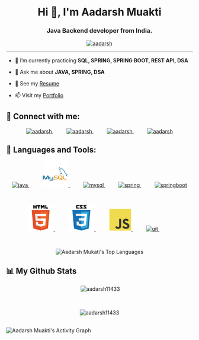 <h1 align="center">Hi 👋, I'm Aadarsh Muakti</h1>
<h3 align="center">Java Backend developer from India.</h3>



<p align="center"> <a href="https://github.com/ryo-ma/github-profile-trophy"><img src="https://github-profile-trophy.vercel.app/?username=aadarsh11433" alt="aadarsh" /></a> </p>


** **


- 🌱 I’m currently practicing **SQL, SPRING, SPRING BOOT, REST API, DSA**

- 💬 Ask me about **JAVA, SPRING, DSA**

- 🧾 See my [Resume](https://drive.google.com/file/d/1ngNEYd_V8wCqhk_rAp9crLXdePdIx9Zd/view?usp=sharing) 
- 📫 Visit my [Portfolio](https://aadarsh-mukati.netlify.app/)


## 🧩 Connect with me:</h3>
<p align="center">
<a href="https://www.linkedin.com/in/aadarsh-mukati-62b464221/" target="_blank">
 <img align="center" src="https://raw.githubusercontent.com/rahuldkjain/github-profile-readme-generator/master/src/images/icons/Social/linked-in-alt.svg" alt="aadarsh" height="50" width="50" />
 </a>&emsp; &emsp;
 <a href="mailto:aadarsh11433@gmail.com" target="_blank" >
 <img align="center" src="https://user-images.githubusercontent.com/92370651/185765873-3f7ae27d-e087-49a3-b89c-a5e9b575c7b8.jpg" alt="aadarsh" height="50" width="50"/>
 </a> &emsp; &emsp;
  <a href="https://leetcode.com/aadarsh_mukati/" target="_blank" >
 <img align="center" src="https://user-images.githubusercontent.com/92370651/185765935-d4b8c020-c1cb-4183-9305-e81065dac042.png" alt="aadarsh" height="50" width="50"/>
  </a>&emsp; &emsp;
  <a href="https://www.chess.com/member/aadarsh11433" target="_blank" >
 <img align="center" src="https://user-images.githubusercontent.com/92370651/185765975-634be143-e80d-4051-9acf-14c6220a6f27.png" alt="aadarsh" height="50" width="50"/>
  </a>
</p>


 ## 🚀 Languages and Tools:
 
 <p align="center"> 
 <a href="https://www.java.com" target="_blank" rel="noreferrer">
 <img src="https://cdn.iconscout.com/icon/free/png-64/java-60-1174953.png" alt="java" width="60" height="70"/> 
 </a> &emsp; &emsp;
  <a href="https://www.mysql.com/" target="_blank" rel="noreferrer"> 
 <img src="https://raw.githubusercontent.com/devicons/devicon/master/icons/mysql/mysql-original-wordmark.svg" alt="mysql" width="70" height="70"/> 
 </a> &emsp; &emsp;
  <a href="https://hibernate.org/orm/documentation/5.6/" target="_blank" rel="noreferrer"> 
 <img src="https://user-images.githubusercontent.com/92370651/185764697-d68dd47b-3f17-4493-9ad0-6458223d0f41.png" alt="mysql" width="70" height="70"/> 
 </a>  &emsp; &emsp;
 <a href="https://spring.io/" target="_blank" rel="noreferrer">
 <img src="https://www.vectorlogo.zone/logos/springio/springio-icon.svg" alt="spring" width="60" height="60"/> 
 </a> &emsp; &emsp;
 <a href="https://spring.io/" target="_blank" rel="noreferrer">
 <img src="https://user-images.githubusercontent.com/92370651/185764652-2b95f364-5093-4c37-9e7a-2b80e861cf6a.png" alt="springboot" width="60" height="60"/> 
 </a>
 </p>
 <br/>
  <p align="center"> 
 <a href="https://www.w3.org/html/" target="_blank" rel="noreferrer">
 <img src="https://raw.githubusercontent.com/devicons/devicon/master/icons/html5/html5-original-wordmark.svg" alt="html5" width="70" height="70"/> 
 </a> &emsp; &emsp;
 <a href="https://www.w3schools.com/css/" target="_blank" rel="noreferrer">
 <img src="https://raw.githubusercontent.com/devicons/devicon/master/icons/css3/css3-original-wordmark.svg" alt="css3" width="70" height="70"/> 
 </a> &emsp; &emsp;

 <a href="https://developer.mozilla.org/en-US/docs/Web/JavaScript" target="_blank" rel="noreferrer"> 
 <img src="https://raw.githubusercontent.com/devicons/devicon/master/icons/javascript/javascript-original.svg" alt="javascript" width="60" height="60"/> 
 </a>  &emsp; &emsp;
  <a href="https://git-scm.com/" target="_blank" rel="noreferrer">
 <img src="https://www.vectorlogo.zone/logos/git-scm/git-scm-icon.svg" alt="git" width="60" height="60"/> 
 </a>  &emsp; &emsp;
 
 

 </p>
<br/>

<p align="center"><img alt="Aadarsh Mukati's Top Languages" src="https://github-readme-stats.vercel.app/api/top-langs/?username=aadarsh11433&langs_count=8&count_private=true&layout=compact&theme=react&hide_border=true&bg_color=0D1117" />
 

## 📊 My Github Stats

  <p align="center">&nbsp;<img align="center" src="https://github-readme-stats.vercel.app/api?username=aadarsh11433&show_icons=true&locale=en&theme=highcontrast" alt="aadarsh11433" /></p>
<br>
<p align="center"><img align="center" src="https://github-readme-streak-stats.herokuapp.com/?user=aadarsh11433&&theme=highcontrast" alt="aadarsh11433" /></p>

<br/>
<img alt="Aadarsh Muakti's Activity Graph" src="https://activity-graph.herokuapp.com/graph?username=aadarsh11433&bg_color=0D1117&color=5BCDEC&line=5BCDEC&point=FFFFFF&hide_border=true&theme=highcontrast" />
